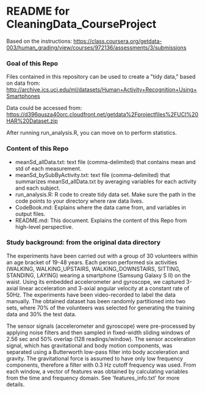 README for CleaningData_CourseProject
======================================
Based on the instructions:
https://class.coursera.org/getdata-003/human_grading/view/courses/972136/assessments/3/submissions

### Goal of this Repo
Files contained in this repository can be used to create a "tidy data," based on data from: http://archive.ics.uci.edu/ml/datasets/Human+Activity+Recognition+Using+Smartphones 

Data could be accessed from: https://d396qusza40orc.cloudfront.net/getdata%2Fprojectfiles%2FUCI%20HAR%20Dataset.zip

After running run_analysis.R, you can move on to perform statistics.

### Content of this Repo
* meanSd_allData.txt: text file (comma-delimited) that contains mean and std of each measurement.
* meanSd_bySubByActivity.txt: text file (comma-delimited) that summarizes meanSd_allData.txt by averaging variables for each activity and each subject.
* run_analysis.R: R code to create tidy data set. Make sure the path in the code points to your directory where raw data lives.
* CodeBook.md: Explains where the data came from, and variables in output files.
* README.md: This document. Explains the content of this Repo from high-level perspective.

### Study background: from the original data directory
The experiments have been carried out with a group of 30 volunteers within an age bracket of 19-48 years. Each person performed six activities (WALKING, WALKING_UPSTAIRS, WALKING_DOWNSTAIRS, SITTING, STANDING, LAYING) wearing a smartphone (Samsung Galaxy S II) on the waist. Using its embedded accelerometer and gyroscope, we captured 3-axial linear acceleration and 3-axial angular velocity at a constant rate of 50Hz. The experiments have been video-recorded to label the data manually. The obtained dataset has been randomly partitioned into two sets, where 70% of the volunteers was selected for generating the training data and 30% the test data. 

The sensor signals (accelerometer and gyroscope) were pre-processed by applying noise filters and then sampled in fixed-width sliding windows of 2.56 sec and 50% overlap (128 readings/window). The sensor acceleration signal, which has gravitational and body motion components, was separated using a Butterworth low-pass filter into body acceleration and gravity. The gravitational force is assumed to have only low frequency components, therefore a filter with 0.3 Hz cutoff frequency was used. From each window, a vector of features was obtained by calculating variables from the time and frequency domain. See 'features_info.txt' for more details. 


